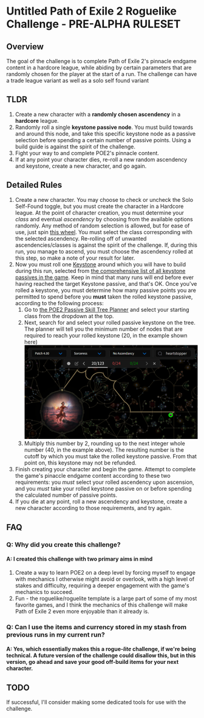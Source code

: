 # Untitled Path of Exile 2 Roguelike Challenge - PRE-ALPHA RULESET

## Overview

The goal of the challenge is to complete Path of Exile 2's pinnacle endgame content in a hardcore league, while abiding by certain parameters that are randomly chosen for the player at the start of a run. The challenge can have a trade league variant as well as a solo self found variant

## TLDR

1. Create a new character with a **randomly chosen ascendency** in a **hardcore** league.
2. Randomly roll a single **keystone passive node**. You must build towards and around this node, and take this specific keystone node as a passive selection before spending a certain number of passive points. Using a build guide is against the spirit of the challenge.
3. Fight your way to and complete POE2's pinnacle content.
4. If at any point your character dies, re-roll a new random ascendency and keystone, create a new character, and go again.

## Detailed Rules

1. Create a new character. You may choose to check or uncheck the Solo Self-Found toggle, but you must create the character in a Hardcore league. At the point of character creation, you must determine your _class_ and eventual _ascendency_ by choosing from the available options randomly. Any method of random selection is allowed, but for ease of use, just spin [this wheel](https://spinthewheel.app/oEKjn0d9YN). You must select the class corresponding with the selected ascendency. Re-rolling off of unwanted ascendencies/classes is against the spirit of the challenge. If, during this run, you manage to ascend, you must choose the ascendency rolled at this step, so make a note of your result for later.
2. Now you must roll one [Keystone](https://spinthewheel.app/NvSke91Jpb) around which you will have to build during this run, selected from [the comprehensive list of all keystone passives in the game](https://www.poe2wiki.net/wiki/Keystone). Keep in mind that many runs will end before ever having reached the target Keystone passive, and that's OK. Once you've rolled a keystone, you must determine how many passive points you are permitted to spend before you **must** taken the rolled keystone passive, according to the following process:
   1. Go to [the POE2 Passive Skill Tree Planner]() and select your starting class from the dropdown at the top.
   2. Next, search for and select your rolled passive keystone on the tree. The planner will tell you the minimum number of nodes that are required to reach your rolled keystone (20, in the example shown here)
   ![alt text](example-1.png)
   3. Multiply this number by 2, rounding up to the next integer whole number (40, in the example above). The resulting number is the cutoff by which you must take the rolled keystone passive. From that point on, this keystone may not be refunded.
3. Finish creating your character and begin the game. Attempt to complete the game's pinaccle endgame content according to these two requirements: you _must_ select your rolled ascendency upon ascension, and you _must_ take your rolled keystone passive on or before spending the calculated number of passive points.
4. If you die at any point, roll a new ascendency and keystone, create a new character according to those requirements, and try again.

## FAQ

### Q: Why did you create this challenge?<br>
#### A: I created this challenge with two primary aims in mind

1. Create a way to learn POE2 on a deep level by forcing myself to engage with mechanics I otherwise might avoid or overlook, with a high level of stakes and difficulty, requiring a deeper engagement with the game's mechanics to succeed.
2. Fun - the roguelike/roguelite template is a large part of some of my most favorite games, and I think the mechanics of this challenge will make Path of Exile 2 even more enjoyable than it already is.

### Q: Can I use the items and currency stored in my stash from previous runs in my current run?<br>
#### A: Yes, which essentially makes this a rogue-_lite_ challenge, if we're being technical. A future version of the challenge could disallow this, but in this version, go ahead and save your good off-build items for your next character.

## TODO

If successful, I'll consider making some dedicated tools for use with the challenge.